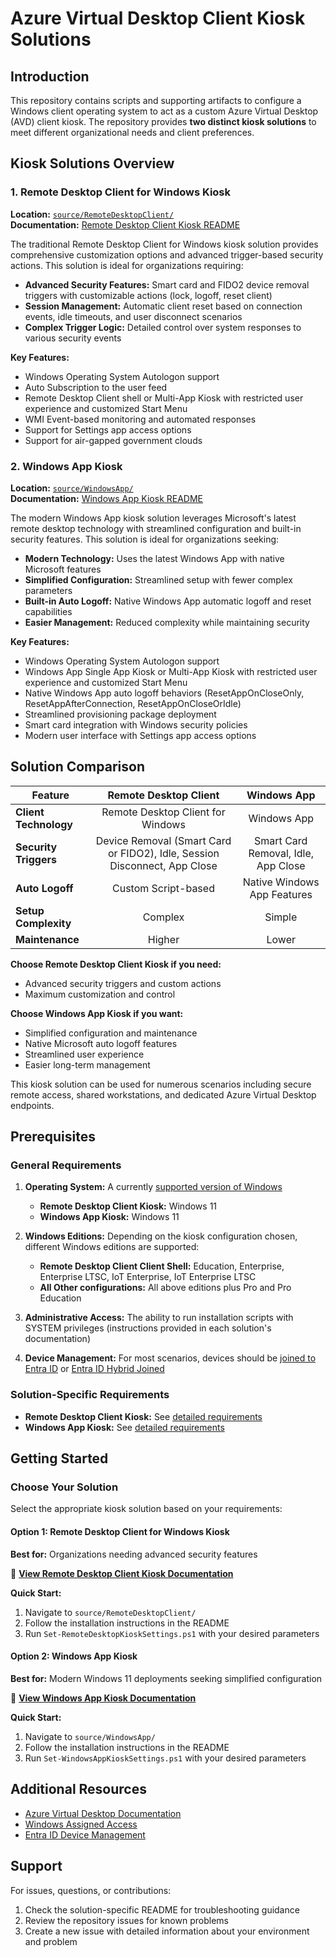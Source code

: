 # Azure Virtual Desktop Client Kiosk Solutions

## Introduction

This repository contains scripts and supporting artifacts to configure a Windows client operating system to act as a custom Azure Virtual Desktop (AVD) client kiosk. The repository provides **two distinct kiosk solutions** to meet different organizational needs and client preferences.

## Kiosk Solutions Overview

### 1. Remote Desktop Client for Windows Kiosk

**Location:** [`source/RemoteDesktopClient/`](source/RemoteDesktopClient/)  
**Documentation:** [Remote Desktop Client Kiosk README](source/RemoteDesktopClient/README.md)

The traditional Remote Desktop Client for Windows kiosk solution provides comprehensive customization options and advanced trigger-based security actions. This solution is ideal for organizations requiring:

- **Advanced Security Features:** Smart card and FIDO2 device removal triggers with customizable actions (lock, logoff, reset client)
- **Session Management:** Automatic client reset based on connection events, idle timeouts, and user disconnect scenarios  
- **Complex Trigger Logic:** Detailed control over system responses to various security events

**Key Features:**

- Windows Operating System Autologon support
- Auto Subscription to the user feed
- Remote Desktop Client shell or Multi-App Kiosk with restricted user experience and customized Start Menu
- WMI Event-based monitoring and automated responses
- Support for Settings app access options
- Support for air-gapped government clouds

### 2. Windows App Kiosk

**Location:** [`source/WindowsApp/`](source/WindowsApp/)  
**Documentation:** [Windows App Kiosk README](source/WindowsApp/README.md)

The modern Windows App kiosk solution leverages Microsoft's latest remote desktop technology with streamlined configuration and built-in security features. This solution is ideal for organizations seeking:

- **Modern Technology:** Uses the latest Windows App with native Microsoft features
- **Simplified Configuration:** Streamlined setup with fewer complex parameters
- **Built-in Auto Logoff:** Native Windows App automatic logoff and reset capabilities
- **Easier Management:** Reduced complexity while maintaining security

**Key Features:**

- Windows Operating System Autologon support
- Windows App Single App Kiosk or Multi-App Kiosk with restricted user experience and customized Start Menu
- Native Windows App auto logoff behaviors (ResetAppOnCloseOnly, ResetAppAfterConnection, ResetAppOnCloseOrIdle)
- Streamlined provisioning package deployment
- Smart card integration with Windows security policies
- Modern user interface with Settings app access options

## Solution Comparison

| Feature | Remote Desktop Client | Windows App |
|---------|:---------------------:|:-----------:|
| **Client Technology** | Remote Desktop Client for Windows | Windows App |
| **Security Triggers** | Device Removal (Smart Card or FIDO2), Idle, Session Disconnect, App Close | Smart Card Removal, Idle, App Close |
| **Auto Logoff** | Custom Script-based | Native Windows App Features |
| **Setup Complexity** | Complex | Simple |
| **Maintenance** | Higher | Lower |

**Choose Remote Desktop Client Kiosk if you need:**

- Advanced security triggers and custom actions
- Maximum customization and control

**Choose Windows App Kiosk if you want:**

- Simplified configuration and maintenance
- Native Microsoft auto logoff features
- Streamlined user experience
- Easier long-term management

This kiosk solution can be used for numerous scenarios including secure remote access, shared workstations, and dedicated Azure Virtual Desktop endpoints.

## Prerequisites

### General Requirements

1. **Operating System:** A currently [supported version of Windows](https://learn.microsoft.com/en-us/windows/release-health/supported-versions-windows-client)
   - **Remote Desktop Client Kiosk:** Windows 11
   - **Windows App Kiosk:** Windows 11

2. **Windows Editions:** Depending on the kiosk configuration chosen, different Windows editions are supported:
   - **Remote Desktop Client Client Shell:** Education, Enterprise, Enterprise LTSC, IoT Enterprise, IoT Enterprise LTSC
   - **All Other configurations:** All above editions plus Pro and Pro Education

3. **Administrative Access:** The ability to run installation scripts with SYSTEM privileges (instructions provided in each solution's documentation)

4. **Device Management:** For most scenarios, devices should be [joined to Entra ID](https://learn.microsoft.com/en-us/entra/identity/devices/concept-directory-join) or [Entra ID Hybrid Joined](https://learn.microsoft.com/en-us/entra/identity/devices/concept-hybrid-join)

### Solution-Specific Requirements

- **Remote Desktop Client Kiosk:** See [detailed requirements](source/RemoteDesktopClient/README.md#prerequisites)
- **Windows App Kiosk:** See [detailed requirements](source/WindowsApp/README.md#prerequisites)

## Getting Started

### Choose Your Solution

Select the appropriate kiosk solution based on your requirements:

#### Option 1: Remote Desktop Client for Windows Kiosk

**Best for:** Organizations needing advanced security features

📖 **[View Remote Desktop Client Kiosk Documentation](source/RemoteDesktopClient/README.md)**

**Quick Start:**

1. Navigate to `source/RemoteDesktopClient/`
2. Follow the installation instructions in the README
3. Run `Set-RemoteDesktopKioskSettings.ps1` with your desired parameters

#### Option 2: Windows App Kiosk

**Best for:** Modern Windows 11 deployments seeking simplified configuration

📖 **[View Windows App Kiosk Documentation](source/WindowsApp/README.md)**

**Quick Start:**

1. Navigate to `source/WindowsApp/`
2. Follow the installation instructions in the README  
3. Run `Set-WindowsAppKioskSettings.ps1` with your desired parameters

## Additional Resources

- [Azure Virtual Desktop Documentation](https://learn.microsoft.com/en-us/azure/virtual-desktop/)
- [Windows Assigned Access](https://learn.microsoft.com/en-us/windows/configuration/assigned-access/)
- [Entra ID Device Management](https://learn.microsoft.com/en-us/entra/identity/devices/)

## Support

For issues, questions, or contributions:

1. Check the solution-specific README for troubleshooting guidance
2. Review the repository issues for known problems
3. Create a new issue with detailed information about your environment and problem